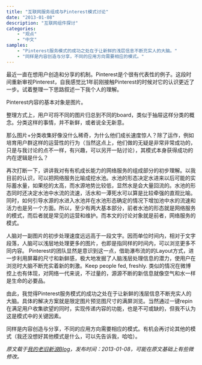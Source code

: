 ```yaml
---
title: "互联网服务组成与Pinterest模式讨论"
date: "2013-01-08"
description: "互联网组件探讨"
categories:
    - "观点"
    - "中文"
samples:
    - "Pinterest服务模式的成功之处在于让新鲜的浅层信息不断充实人的大脑。"
    - "同样是内容创造与分享，不同的应用方向需要相应的模式。"  
---
```

最近一直在想用户创造和分享的机制。Pinterest是个很有代表性的例子。这段时间重新审视Pinterest，自我感觉比1年前刚接触Pinterest的时候对它的认识更近了一步。试着整理一下思路叙述一下我个人的理解。

Pinterest内容的基本对象是图片。

整理方式上，用户可将不同的图片归总到不同的board，类似于抽屉这样分类的概念。分类这样的事情，并不新鲜，或者说全无新意。

那么图片+分类收集好像没什么稀奇，为什么他们成长速度惊人？除了运作，例如培育用户群这样的运营性的行为（当然这点上，他们做的无疑是非常非常成功的，只是与我讨论的点不一样，有兴趣，可以另开一贴讨论），其模式本身获得成功的内在逻辑是什么？

再次打断一下，讲讲我对有有机成长能力的网络服务的组成部分的初步理解。以我目前的认识，可以把网络服务比喻成挖水池。水池的形态决定水进来以后可能的实际蓄水量，如果挖的太高，而水源地势比较低，显然水是会大量回流的。水池的形态同时还决定水池中水流的流速，活水和一潭死水可以算是比较牵强的直观比喻。同时，如何引导水源的水进入水池并在水池形态确定的情况下增加池中水的流速和活力也是另一个方面。所以，至少有两大基本部分，前者水池的形态就是网络服务的模式，而后者就是常见的运营和维护。而本文的讨论对象就是前者，网络服务的模式。

人脑对一副图片的初步处理速度远远高于一段文字。因而单位时间内，相对于文字段落，人脑可以浅层地处理更多的图片，也即是指同样的时间内，可以浏览更多不同内容。
Pinterest的团队显然是意识到这一点，借助瀑布流的的Layout方式，进一步利用屏幕的尺寸和新鲜感，极大地发掘了人脑浅层处理信息的潜力，使用户在浏览时大脑不断充实着新的刺激。Keep people fed, freshly. 类似的情况在微博控上也有体现，对网络一代来说，不过量的，源源不断的新信息就像空气和水一样是生命的必要品。

由此，我觉得Pinterest服务模式的成功之处在于让新鲜的浅层信息不断充实人的大脑。具体的解决方案就是限定图片预览图尺寸的满屏浏览。当然通过一键repin在满足用户收集欲望的同时，实现传递内容的功能，也是不可或缺的，但我不认为这是模式中的关键因素。

同样是内容创造与分享，不同的应用方向需要相应的模式。有机会再讨论其他的模式（我还没想好其他模式是什么，可以先告诉我，哈哈）。

*原文载于[我的老旧新浪Blog](http://blog.sina.com.cn/s/blog_64b5fdc80101few3.html)，发布时间：2013-01-08，可能在原文基础上有些微修改。*

